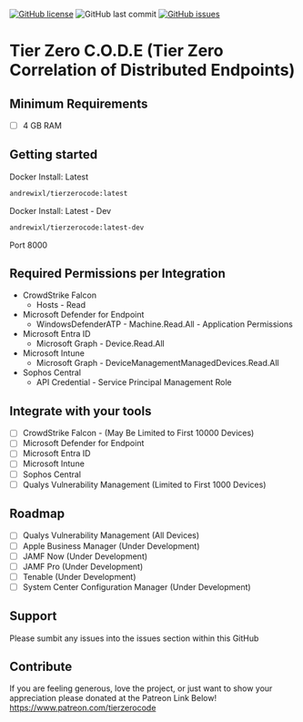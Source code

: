 <a href="https://github.com/andrewixl/tierzerocode/blob/master/LICENSE"><img alt="GitHub license" src="https://img.shields.io/github/license/andrewixl/tierzerocode"></a>
<img alt="GitHub last commit" src="https://img.shields.io/github/last-commit/andrewixl/tierzerocode">
<a href="https://github.com/andrewixl/tierzerocode/issues"><img alt="GitHub issues" src="https://img.shields.io/github/issues/andrewixl/tierzerocode"></a>

# Tier Zero C.O.D.E (Tier Zero Correlation of Distributed Endpoints)

## Minimum Requirements
- [ ] 4 GB RAM

## Getting started

Docker Install: Latest
```bash
andrewixl/tierzerocode:latest
```

Docker Install: Latest - Dev
```bash
andrewixl/tierzerocode:latest-dev
```

Port 8000

## Required Permissions per Integration
- CrowdStrike Falcon
    - Hosts - Read
- Microsoft Defender for Endpoint
    - WindowsDefenderATP - Machine.Read.All - Application Permissions
- Microsoft Entra ID
    - Microsoft Graph - Device.Read.All
- Microsoft Intune
    - Microsoft Graph - DeviceManagementManagedDevices.Read.All
- Sophos Central
    - API Credential - Service Principal Management Role

## Integrate with your tools

- [ ] CrowdStrike Falcon - (May Be Limited to First 10000 Devices)
- [ ] Microsoft Defender for Endpoint
- [ ] Microsoft Entra ID
- [ ] Microsoft Intune
- [ ] Sophos Central
- [ ] Qualys Vulnerability Management (Limited to First 1000 Devices)

## Roadmap
- [ ] Qualys Vulnerability Management (All Devices)
- [ ] Apple Business Manager (Under Development)
- [ ] JAMF Now (Under Development)
- [ ] JAMF Pro (Under Development)
- [ ] Tenable (Under Development)
- [ ] System Center Configuration Manager (Under Development)

## Support
Please sumbit any issues into the issues section within this GitHub

## Contribute
If you are feeling generous, love the project, or just want to show your appreciation please donated at the Patreon Link Below!
https://www.patreon.com/tierzerocode

<!-- ## Collaborate with your team

- [ ] [Invite team members and collaborators](https://docs.gitlab.com/ee/user/project/members/)
- [ ] [Create a new merge request](https://docs.gitlab.com/ee/user/project/merge_requests/creating_merge_requests.html)
- [ ] [Automatically close issues from merge requests](https://docs.gitlab.com/ee/user/project/issues/managing_issues.html#closing-issues-automatically)
- [ ] [Enable merge request approvals](https://docs.gitlab.com/ee/user/project/merge_requests/approvals/)
- [ ] [Set auto-merge](https://docs.gitlab.com/ee/user/project/merge_requests/merge_when_pipeline_succeeds.html)

## Test and Deploy

Use the built-in continuous integration in GitLab.

- [ ] [Get started with GitLab CI/CD](https://docs.gitlab.com/ee/ci/quick_start/index.html)
- [ ] [Analyze your code for known vulnerabilities with Static Application Security Testing (SAST)](https://docs.gitlab.com/ee/user/application_security/sast/)
- [ ] [Deploy to Kubernetes, Amazon EC2, or Amazon ECS using Auto Deploy](https://docs.gitlab.com/ee/topics/autodevops/requirements.html)
- [ ] [Use pull-based deployments for improved Kubernetes management](https://docs.gitlab.com/ee/user/clusters/agent/)
- [ ] [Set up protected environments](https://docs.gitlab.com/ee/ci/environments/protected_environments.html)

***

# Editing this README

When you're ready to make this README your own, just edit this file and use the handy template below (or feel free to structure it however you want - this is just a starting point!). Thanks to [makeareadme.com](https://www.makeareadme.com/) for this template.

## Suggestions for a good README

Every project is different, so consider which of these sections apply to yours. The sections used in the template are suggestions for most open source projects. Also keep in mind that while a README can be too long and detailed, too long is better than too short. If you think your README is too long, consider utilizing another form of documentation rather than cutting out information.

## Name
Choose a self-explaining name for your project.

## Description
Let people know what your project can do specifically. Provide context and add a link to any reference visitors might be unfamiliar with. A list of Features or a Background subsection can also be added here. If there are alternatives to your project, this is a good place to list differentiating factors.

## Badges
On some READMEs, you may see small images that convey metadata, such as whether or not all the tests are passing for the project. You can use Shields to add some to your README. Many services also have instructions for adding a badge.

## Visuals
Depending on what you are making, it can be a good idea to include screenshots or even a video (you'll frequently see GIFs rather than actual videos). Tools like ttygif can help, but check out Asciinema for a more sophisticated method.

## Installation
Within a particular ecosystem, there may be a common way of installing things, such as using Yarn, NuGet, or Homebrew. However, consider the possibility that whoever is reading your README is a novice and would like more guidance. Listing specific steps helps remove ambiguity and gets people to using your project as quickly as possible. If it only runs in a specific context like a particular programming language version or operating system or has dependencies that have to be installed manually, also add a Requirements subsection.

## Usage
Use examples liberally, and show the expected output if you can. It's helpful to have inline the smallest example of usage that you can demonstrate, while providing links to more sophisticated examples if they are too long to reasonably include in the README.

## Support
Tell people where they can go to for help. It can be any combination of an issue tracker, a chat room, an email address, etc.

## Roadmap
If you have ideas for releases in the future, it is a good idea to list them in the README.

## Contributing
State if you are open to contributions and what your requirements are for accepting them.

For people who want to make changes to your project, it's helpful to have some documentation on how to get started. Perhaps there is a script that they should run or some environment variables that they need to set. Make these steps explicit. These instructions could also be useful to your future self.

You can also document commands to lint the code or run tests. These steps help to ensure high code quality and reduce the likelihood that the changes inadvertently break something. Having instructions for running tests is especially helpful if it requires external setup, such as starting a Selenium server for testing in a browser.

## Authors and acknowledgment
Show your appreciation to those who have contributed to the project.

## License
For open source projects, say how it is licensed.

## Project status
If you have run out of energy or time for your project, put a note at the top of the README saying that development has slowed down or stopped completely. Someone may choose to fork your project or volunteer to step in as a maintainer or owner, allowing your project to keep going. You can also make an explicit request for maintainers. -->
